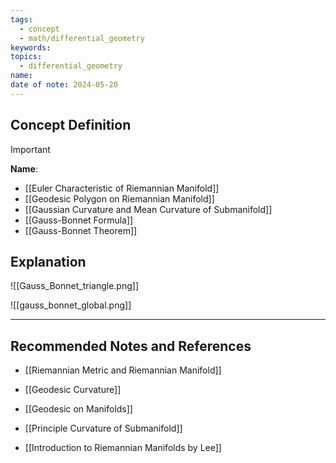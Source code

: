 ```yaml
---
tags:
  - concept
  - math/differential_geometry
keywords: 
topics:
  - differential_geometry
name: 
date of note: 2024-05-20
---
```


## Concept Definition

>[!important]
>**Name**: 



- [[Euler Characteristic of Riemannian Manifold]]
- [[Geodesic Polygon on Riemannian Manifold]]
- [[Gaussian Curvature and Mean Curvature of Submanifold]]
- [[Gauss-Bonnet Formula]]
- [[Gauss-Bonnet Theorem]]

## Explanation

![[Gauss_Bonnet_triangle.png]]


![[gauss_bonnet_global.png]]


-----------
##  Recommended Notes and References

- [[Riemannian Metric and Riemannian Manifold]]
- [[Geodesic Curvature]]
- [[Geodesic on Manifolds]]
- [[Principle Curvature of Submanifold]]


- [[Introduction to Riemannian Manifolds by Lee]]